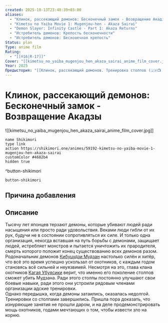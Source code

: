```yaml
---
created: 2025-10-13T23:40:39+03:00
aliases:
  - "Клинок, рассекающий демонов: Бесконечный замок - Возвращение Акадзы"
  - "Kimetsu no Yaiba Movie 1: Mugenjou-hen - Akaza Sairai"
  - "Demon Slayer: Infinity Castle - Part 1: Akaza Returns"
  - "Истребитель демонов: Крепость бесконечности"
  - "Истребитель демонов: Бесконечная крепость"
Status: plan
Type: anime film
Rating:
  - "[[®️16|R-17]]"
Cover: "[[kimetsu_no_yaiba_mugenjou_hen_akaza_sairai_anime_film_cover.jpg]]"
Year: 2025
Предыстория: "[[Клинок, рассекающий демонов. Тренировка столпов (🇯🇵📺 449)]]"
---
```


# Клинок, рассекающий демонов: Бесконечный замок - Возвращение Акадзы

![[kimetsu_no_yaiba_mugenjou_hen_akaza_sairai_anime_film_cover.jpg]]



```button
name Shikimori
type link
action https://shikimori.one/animes/59192-kimetsu-no-yaiba-movie-1-mugenjou-hen-akaza-sairai
customColor #4682b4
hidden true
```
^button-shikimori





`button-shikimori`

## Причина добавления




## Описание

Тысячу лет японцев терзают демоны, которые убивают людей ради насыщения или просто ради удовольствия. Веками люди гибли от их рук, будучи не в состоянии сопротивляться их силе. И только одна организация, некогда вставшая на путь борьбы с демонами, защищает людей, истребляет монстров и пытается уничтожить их прародителя, смерть которого положит конец существованию всех демонов разом.  
Родоначальник демонов [Кибуцудзи Мудзан](https://shikimori.one/characters/151156-muzan-kibutsuji) настолько силён и хитёр, что всё это время успешно ускользал от охотников, с каждым годом становясь всё сильней и неуязвимей. Несмотря на это, глава клана охотников [Кагая Убуясики](https://shikimori.one/characters/151150-kagaya-ubuyashiki) верит, что именно его поколение столпов сможет убить Мудзана. Ради этого столпы постоянно улучшают свои боевые навыки, ради этого они устроили рядовым членами организации адские тренировки.  
Однако передышка, когда демоны затаились, оказалась недолгой. Тренировки со столпами завершились. Пришла пора доказать, что изнуряющие занятия не прошли даром, и на деле продемонстрировать мощь охотников, годами мечтающих о том, чтобы извести зло на корню.
